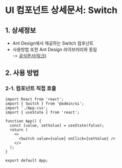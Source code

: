 # UI 컴포넌트 상세문서: Switch

## 1. 상세정보

- Ant Design에서 제공하는 Switch 컴포넌트
- 사용방법 또한 Ant Design 라이브러리와 동일  
  -> [공식문서(링크)](https://ant.design/components/switch)

## 2. 사용 방법

### 2-1. 컴포넌트 직접 호출

```tsx
import React from 'react';
import { Switch } from '@admin/ui';
import './App.css';
import { useState } from 'react';

function App() {
  const [value, setValue] = useState(false);
  return (
    <>
      <Switch value={value} onClick={setValue} />
    </>
  );
}

export default App;
```

